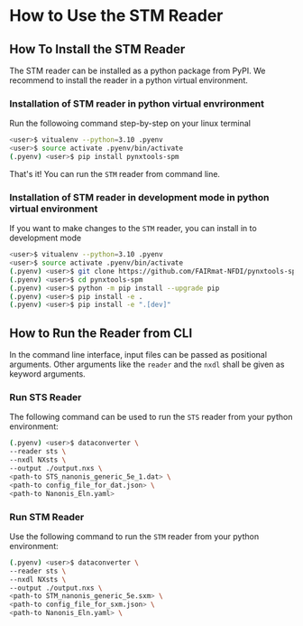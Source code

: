 # How to Use the STM Reader
## How To Install the STM Reader
The STM reader can be installed as a python package from PyPI. We recommend to install the reader in a python virtual environment.
### Installation of STM reader in python virtual envrironment
Run the followoing command step-by-step on your linux terminal

```bash
<user>$ vitualenv --python=3.10 .pyenv
<user>$ source activate .pyenv/bin/activate
(.pyenv) <user>$ pip install pynxtools-spm
```

That's it! You can run the `STM` reader from command line.

### Installation of STM reader in development mode in python virtual environment
If you want to make changes to the `STM` reader, you can install in to development mode
```bash
<user>$ vitualenv --python=3.10 .pyenv
<user>$ source activate .pyenv/bin/activate
(.pyenv) <user>$ git clone https://github.com/FAIRmat-NFDI/pynxtools-spm
(.pyenv) <user>$ cd pynxtools-spm
(.pyenv) <user>$ python -m pip install --upgrade pip
(.pyenv) <user>$ pip install -e .
(.pyenv) <user>$ pip install -e ".[dev]"
```

## How to Run the Reader from CLI
In the command line interface, input files can be passed as positional arguments. Other arguments like the `reader` and the `nxdl` shall be given as keyword arguments.
### Run STS Reader
The following command can be used to run the `STS` reader from your python environment:
```bash
(.pyenv) <user>$ dataconverter \
--reader sts \
--nxdl NXsts \
--output ./output.nxs \ 
<path-to STS_nanonis_generic_5e_1.dat> \
<path-to config_file_for_dat.json> \
<path-to Nanonis_Eln.yaml>
```

### Run STM Reader
Use the following command to run the `STM` reader from your python environment:
```bash
(.pyenv) <user>$ dataconverter \
--reader sts \
--nxdl NXsts \
--output ./output.nxs \
<path-to STM_nanonis_generic_5e.sxm> \
<path-to config_file_for_sxm.json> \
<path-to Nanonis_Eln.yaml> \
```
